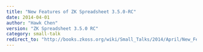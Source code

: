 ```yaml
---
title: "New Features of ZK Spreadsheet 3.5.0-RC"
date: 2014-04-01
author: "Hawk Chen"
version: "ZK Spreadsheet 3.5.0 RC"
category: small-talk
redirect_to: "http://books.zkoss.org/wiki/Small_Talks/2014/April/New_Features_of_ZK_Spreadsheet_3.5.0-RC"
---
```

